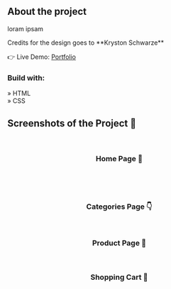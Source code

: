 <div align='center'><img src=''/></div>

<h2>About the project</h2>

<p>loram ipsam</p>

<p>Credits for the design goes to <a href='https://www.figma.com/@kryston'></a> **Kryston Schwarze**</p>

👉 Live Demo: <a href=''>Portfolio</a>

<h3>Build with:</h3>

» HTML <br>
» CSS <br>

<h2>Screenshots of the Project 📸</h2>
<br>
<h3 align='center'>Home Page 🏡</h3>

<div align='center'>
<img src=''/>
</div>

<br><br>
<h3 align='center'>Categories Page 👇</h3>

<div align='center'>
<img src=''/>

<br>
<br>
<h3 align='center'>Product Page 🎁</h3>

<div align='center'>
<img src=''/>

<br>
<br>
<h3 align='center'>Shopping Cart 🛒</h3>

<div align='center'>
<img src=''/>
</div>





